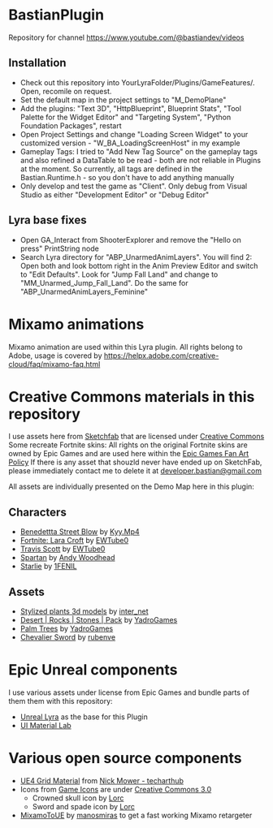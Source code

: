 # BastianPlugin
Repository for channel https://www.youtube.com/@bastiandev/videos

## Installation
*	Check out this repository into YourLyraFolder/Plugins/GameFeatures/. Open, recomile on request.
*	Set the default map in the project settings to "M_DemoPlane"
*	Add the plugins: "Text 3D", "HttpBlueprint", Blueprint Stats", "Tool Palette for the Widget Editor" and "Targeting System", "Python Foundation Packages", restart
*	Open Project Settings and change "Loading Screen Widget" to your customized version - "W_BA_LoadingScreenHost" in my example
*	Gameplay Tags: I tried to "Add New Tag Source" on the gameplay tags and also refined a DataTable to be read - both are not reliable in Plugins at the moment. So currently, all tags are defined in the Bastian.Runtime.h - so you don't have to add anything manually
*	Only develop and test the game as "Client". Only debug from Visual Studio as either "Development Editor" or "Debug Editor"
		
## Lyra base fixes
*	Open GA_Interact from ShooterExplorer and remove the "Hello on press" PrintString node
*	Search Lyra directory for "ABP_UnarmedAnimLayers". You will find 2: Open both and look bottom right in the Anim Preview Editor and switch to "Edit Defaults". Look for "Jump Fall Land" and change to "MM_Unarmed_Jump_Fall_Land". Do the same for "ABP_UnarmedAnimLayers_Feminine"


# Mixamo animations
Mixamo animation are used within this Lyra plugin. All rights belong to Adobe, usage is covered by https://helpx.adobe.com/creative-cloud/faq/mixamo-faq.html

# Creative Commons materials in this repository
I use assets here from [Sketchfab](https://sketchfab.com/) that are licensed under [Creative Commons](https://creativecommons.org/licenses/by/4.0/)
Some recreate Fortnite skins: All rights on the original Fortnite skins are owned by Epic Games and are used here within the [Epic Games Fan Art Policy](https://www.epicgames.com/site/de/fan-art-policy)
If there is any asset that shouzld never have ended up on SketchFab, please immediately contact me to delete it at developer.bastian@gmail.com

All assets are individually presented on the Demo Map here in this plugin:

## Characters
*	[Benedettta Street Blow](https://sketchfab.com/3d-models/benedetta-street-blow-3caa088a69fe4023bade4360e9c68fff) by [Kyy.Mp4](https://sketchfab.com/skyzoofficial122)
*	[Fortnite: Lara Croft](https://sketchfab.com/3d-models/fortnite-lara-croft-784511309e42495b8c4b592e476c7cd1) by [EWTube0](https://sketchfab.com/EWTube0)
*	[Travis Scott](https://sketchfab.com/3d-models/fortnite-travis-scott-42af15222ab14f819708a32972a1d2c8) by [EWTube0](https://sketchfab.com/EWTube0)
*	[Spartan](https://sketchfab.com/3d-models/rigged-for-ue4-spartan-free-666f485199db43488b14035f2a3840bf) by [Andy Woodhead](https://sketchfab.com/Andywoodhead)
*	[Starlie](https://sketchfab.com/3d-models/starlie-fortnite-f78aa69d7ef0450991910b7ec8dd8188) by [1FENIL](https://sketchfab.com/1FENIL)


## Assets
*	[Stylized plants 3d models](https://sketchfab.com/3d-models/stylized-plants-3d-models-b6f9cb5d5b074e809f68bee108f2cdc3) by [inter_net](https://sketchfab.com/inter_net)
*	[Desert | Rocks | Stones | Pack](https://sketchfab.com/3d-models/desert-rocks-stones-pack-c2208f5ccc004f1681d27de67fe75799) by [YadroGames](https://sketchfab.com/yadrogames)
*	[Palm Trees](https://sketchfab.com/3d-models/palm-trees-55690379305145488e20afb05fc687e6) by [YadroGames](https://sketchfab.com/yadrogames)
*	[Chevalier Sword](https://sketchfab.com/3d-models/chevalier-sword-b2662f2666a844e8a1bd0e7c4a7672d8) by [rubenve](https://sketchfab.com/rubenve)

# Epic Unreal components
I use various assets under license from Epic Games and bundle parts of them them with this repository:
*	[Unreal Lyra](https://www.unrealengine.com/marketplace/en-US/product/lyra) as the base for this Plugin
*	[UI Material Lab](https://www.unrealengine.com/marketplace/en-US/product/ui-material-lab)

# Various open source components
-	[UE4 Grid Material](https://github.com/techarthub/ue4-grid-material) from [Nick Mower - techarthub](https://github.com/techarthub)
-	Icons from [Game Icons](https://game-icons.net/) are under [Creative Commons 3.0](https://creativecommons.org/licenses/by/3.0/)
	- Crowned skull icon by [Lorc](https://lorcblog.blogspot.com/)
	- Sword and spade icon by [Lorc](https://lorcblog.blogspot.com/)
- [MixamoToUE](https://github.com/manosmiras/MixamoToUE) by [manosmiras](https://manosmiras.com/) to get a fast working Mixamo retargeter





	
